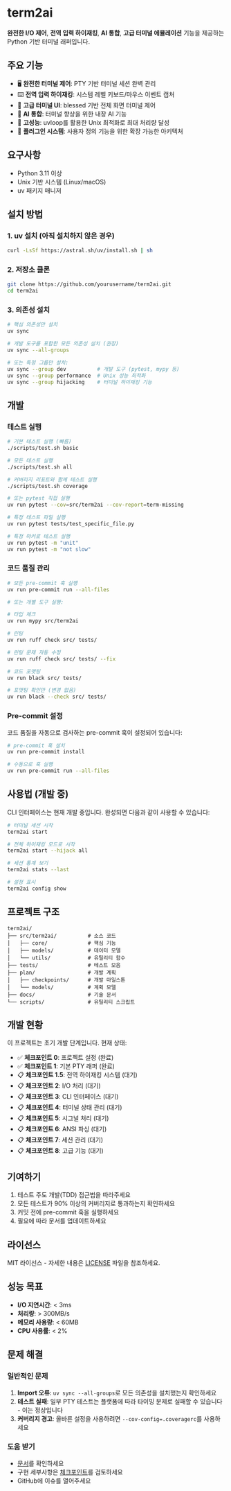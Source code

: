 # term2ai

**완전한 I/O 제어**, **전역 입력 하이재킹**, **AI 통합**, **고급 터미널 에뮬레이션** 기능을 제공하는 Python 기반 터미널 래퍼입니다.

## 주요 기능

- 🖥️ **완전한 터미널 제어**: PTY 기반 터미널 세션 완벽 관리
- ⌨️ **전역 입력 하이재킹**: 시스템 레벨 키보드/마우스 이벤트 캡처
- 🎨 **고급 터미널 UI**: blessed 기반 전체 화면 터미널 제어
- 🤖 **AI 통합**: 터미널 향상을 위한 내장 AI 기능
- 🚀 **고성능**: uvloop를 활용한 Unix 최적화로 최대 처리량 달성
- 🔌 **플러그인 시스템**: 사용자 정의 기능을 위한 확장 가능한 아키텍처

## 요구사항

- Python 3.11 이상
- Unix 기반 시스템 (Linux/macOS)
- uv 패키지 매니저

## 설치 방법

### 1. uv 설치 (아직 설치하지 않은 경우)

```bash
curl -LsSf https://astral.sh/uv/install.sh | sh
```

### 2. 저장소 클론

```bash
git clone https://github.com/yourusername/term2ai.git
cd term2ai
```

### 3. 의존성 설치

```bash
# 핵심 의존성만 설치
uv sync

# 개발 도구를 포함한 모든 의존성 설치 (권장)
uv sync --all-groups

# 또는 특정 그룹만 설치:
uv sync --group dev          # 개발 도구 (pytest, mypy 등)
uv sync --group performance  # Unix 성능 최적화
uv sync --group hijacking    # 터미널 하이재킹 기능
```

## 개발

### 테스트 실행

```bash
# 기본 테스트 실행 (빠름)
./scripts/test.sh basic

# 모든 테스트 실행
./scripts/test.sh all

# 커버리지 리포트와 함께 테스트 실행
./scripts/test.sh coverage

# 또는 pytest 직접 실행
uv run pytest --cov=src/term2ai --cov-report=term-missing

# 특정 테스트 파일 실행
uv run pytest tests/test_specific_file.py

# 특정 마커로 테스트 실행
uv run pytest -m "unit"
uv run pytest -m "not slow"
```

### 코드 품질 관리

```bash
# 모든 pre-commit 훅 실행
uv run pre-commit run --all-files

# 또는 개별 도구 실행:

# 타입 체크
uv run mypy src/term2ai

# 린팅
uv run ruff check src/ tests/

# 린팅 문제 자동 수정
uv run ruff check src/ tests/ --fix

# 코드 포맷팅
uv run black src/ tests/

# 포맷팅 확인만 (변경 없음)
uv run black --check src/ tests/
```

### Pre-commit 설정

코드 품질을 자동으로 검사하는 pre-commit 훅이 설정되어 있습니다:

```bash
# pre-commit 훅 설치
uv run pre-commit install

# 수동으로 훅 실행
uv run pre-commit run --all-files
```

## 사용법 (개발 중)

CLI 인터페이스는 현재 개발 중입니다. 완성되면 다음과 같이 사용할 수 있습니다:

```bash
# 터미널 세션 시작
term2ai start

# 전체 하이재킹 모드로 시작
term2ai start --hijack all

# 세션 통계 보기
term2ai stats --last

# 설정 표시
term2ai config show
```

## 프로젝트 구조

```
term2ai/
├── src/term2ai/          # 소스 코드
│   ├── core/             # 핵심 기능
│   ├── models/           # 데이터 모델
│   └── utils/            # 유틸리티 함수
├── tests/                # 테스트 모음
├── plan/                 # 개발 계획
│   ├── checkpoints/      # 개발 마일스톤
│   └── models/           # 계획 모델
├── docs/                 # 기술 문서
└── scripts/              # 유틸리티 스크립트
```

## 개발 현황

이 프로젝트는 초기 개발 단계입니다. 현재 상태:

- ✅ **체크포인트 0**: 프로젝트 설정 (완료)
- ✅ **체크포인트 1**: 기본 PTY 래퍼 (완료)
- 📋 **체크포인트 1.5**: 전역 하이재킹 시스템 (대기)
- 📋 **체크포인트 2**: I/O 처리 (대기)
- 📋 **체크포인트 3**: CLI 인터페이스 (대기)
- 📋 **체크포인트 4**: 터미널 상태 관리 (대기)
- 📋 **체크포인트 5**: 시그널 처리 (대기)
- 📋 **체크포인트 6**: ANSI 파싱 (대기)
- 📋 **체크포인트 7**: 세션 관리 (대기)
- 📋 **체크포인트 8**: 고급 기능 (대기)

## 기여하기

1. 테스트 주도 개발(TDD) 접근법을 따라주세요
2. 모든 테스트가 90% 이상의 커버리지로 통과하는지 확인하세요
3. 커밋 전에 pre-commit 훅을 실행하세요
4. 필요에 따라 문서를 업데이트하세요

## 라이선스

MIT 라이선스 - 자세한 내용은 [LICENSE](LICENSE) 파일을 참조하세요.

## 성능 목표

- **I/O 지연시간**: < 3ms
- **처리량**: > 300MB/s
- **메모리 사용량**: < 60MB
- **CPU 사용률**: < 2%

## 문제 해결

### 일반적인 문제

1. **Import 오류**: `uv sync --all-groups`로 모든 의존성을 설치했는지 확인하세요
2. **테스트 실패**: 일부 PTY 테스트는 플랫폼에 따라 타이밍 문제로 실패할 수 있습니다 - 이는 정상입니다
3. **커버리지 경고**: 올바른 설정을 사용하려면 `--cov-config=.coveragerc`를 사용하세요

### 도움 받기

- [문서](docs/)를 확인하세요
- 구현 세부사항은 [체크포인트](plan/checkpoints/)를 검토하세요
- GitHub에 이슈를 열어주세요
